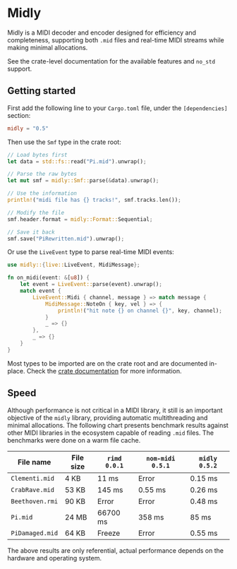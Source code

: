 # Midly

Midly is a MIDI decoder and encoder designed for efficiency and completeness, supporting both
`.mid` files and real-time MIDI streams while making minimal allocations.

See the crate-level documentation for the available features and `no_std` support.

## Getting started

First add the following line to your `Cargo.toml` file, under the
`[dependencies]` section:

```toml
midly = "0.5"
```

Then use the `Smf` type in the crate root:

```rust
// Load bytes first
let data = std::fs::read("Pi.mid").unwrap();

// Parse the raw bytes
let mut smf = midly::Smf::parse(&data).unwrap();

// Use the information
println!("midi file has {} tracks!", smf.tracks.len());

// Modify the file
smf.header.format = midly::Format::Sequential;

// Save it back
smf.save("PiRewritten.mid").unwrap();
```

Or use the `LiveEvent` type to parse real-time MIDI events:

```rust
use midly::{live::LiveEvent, MidiMessage};

fn on_midi(event: &[u8]) {
    let event = LiveEvent::parse(event).unwrap();
    match event {
        LiveEvent::Midi { channel, message } => match message {
            MidiMessage::NoteOn { key, vel } => {
                println!("hit note {} on channel {}", key, channel);
            }
            _ => {}
        },
        _ => {}
    }
}
```

Most types to be imported are on the crate root and are documented in-place.
Check the [crate documentation](https://docs.rs/midly) for more information.

## Speed

Although performance is not critical in a MIDI library, it still is an important objective of the
`midly` library, providing automatic multithreading and minimal allocations.
The following chart presents benchmark results against other MIDI libraries in the ecosystem capable
of reading `.mid` files. The benchmarks were done on a warm file cache.

| File name       | File size | `rimd 0.0.1` | `nom-midi 0.5.1` | `midly 0.5.2` |
| --------------- | --------- | ------------ | ---------------- | ------------- |
| `Clementi.mid`  | 4 KB      | 11 ms        | Error            | 0.15 ms       |
| `CrabRave.mid`  | 53 KB     | 145 ms       | 0.55 ms          | 0.26 ms       |
| `Beethoven.rmi` | 90 KB     | Error        | Error            | 0.48 ms       |
| `Pi.mid`        | 24 MB     | 66700 ms     | 358 ms           | 85 ms         |
| `PiDamaged.mid` | 64 KB     | Freeze       | Error            | 0.55 ms       |

The above results are only referential, actual performance depends on the hardware and operating
system.
